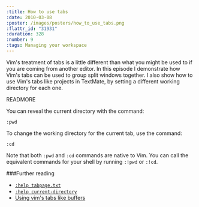 ```yaml
--- 
:title: How to use tabs
:date: 2010-03-08
:poster: /images/posters/how_to_use_tabs.png
:flattr_id: "31931"
:duration: 328
:number: 9
:tags: Managing your workspace
---
```


Vim's treatment of tabs is a little different than what you might be used to if you are coming from another editor. In this episode I demonstrate how Vim's tabs can be used to group split windows together. I also show how to use Vim's tabs like projects in TextMate, by setting a different working directory for each one.


READMORE


You can reveal the current directory with the command:

    :pwd

To change the working directory for the current tab, use the command:

    :cd

Note that both `:pwd` and `:cd` commands are native to Vim. You can call the equivalent commands for your shell by running `:!pwd` or `:!cd`.

###Further reading

* [`:help tabpage.txt`][tabpages]
* [`:help current-directory`][current]
* [Using vim's tabs like buffers][stack]


[tabpages]: http://vimdoc.sourceforge.net/htmldoc/tabpage.html
[current]: http://vimdoc.sourceforge.net/htmldoc/editing.html#current-directory
[stack]: http://stackoverflow.com/questions/102384/using-vims-tabs-like-buffers
